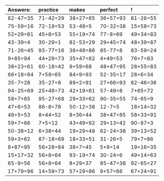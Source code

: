 | Answers: | practice | makes | perfect | ! |
| :--- | :--- | :--- | :--- | :--- |
| 82-47=35 | 71-42=29 | 38+27=65 | 36+57=93 | 81-26=55 | 
| 75-59=16 | 72-19=53 | 53-48=5 | 70-32=38 | 15+58=73 | 
| 52+29=81 | 45+8=53 | 55+19=74 | 77-8=69 | 49+34=83 | 
| 43-39=4 | 30-29=1 | 82-53=29 | 29+45=74 | 48+39=87 | 
| 71-26=45 | 93-77=16 | 38+48=86 | 85-77=8 | 83-59=24 | 
| 9+85=94 | 44+29=73 | 35+47=82 | 4+49=53 | 76+7=83 | 
| 38+23=61 | 60-18=42 | 9+59=68 | 48+47=95 | 28+55=83 | 
| 66+18=84 | 7+58=65 | 84+9=93 | 52-35=17 | 28+6=34 | 
| 35-7=28 | 35-27=8 | 89+2=91 | 27+66=93 | 82-46=36 | 
| 94-25=69 | 25+48=73 | 42+19=61 | 57-49=8 | 7+65=72 | 
| 58+7=65 | 95-27=68 | 29+33=62 | 90-35=55 | 74-65=9 | 
| 47+6=53 | 86-8=78 | 50-12=38 | 12-7=5 | 18+14=32 | 
| 48+5=53 | 8+44=52 | 8+36=44 | 38+47=85 | 58+33=91 | 
| 59+7=66 | 7+5=12 | 43+49=92 | 29+13=42 | 90-87=3 | 
| 50-38=12 | 6+38=44 | 19+29=48 | 62-24=38 | 39+13=52 | 
| 59+3=62 | 87-18=69 | 18+33=51 | 31-26=5 | 79+7=86 | 
| 8+87=95 | 56+28=84 | 38+7=45 | 5+9=14 | 19+16=35 | 
| 15+17=32 | 56+8=64 | 93-19=74 | 30-24=6 | 49+14=63 | 
| 65-9=56 | 56+8=64 | 8+29=37 | 85-47=38 | 92-65=27 | 
| 17+79=96 | 14+59=73 | 57+29=86 | 9+57=66 | 67+24=91 | 
